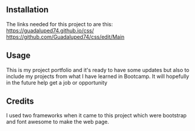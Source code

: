 ## Installation

The links needed for this project to are this: 
https://guadaluped74.github.io/css/
https://github.com/Guadaluped74/css/edit/Main

## Usage 

This is my project portfolio and it's ready to have some updates but also to include my projects from what I have learned in Bootcamp. It will hopefully in the future help get a job or opportunity 


## Credits

I used two frameworks when it came to this project which were bootstrap and font awesome to make the web page.


